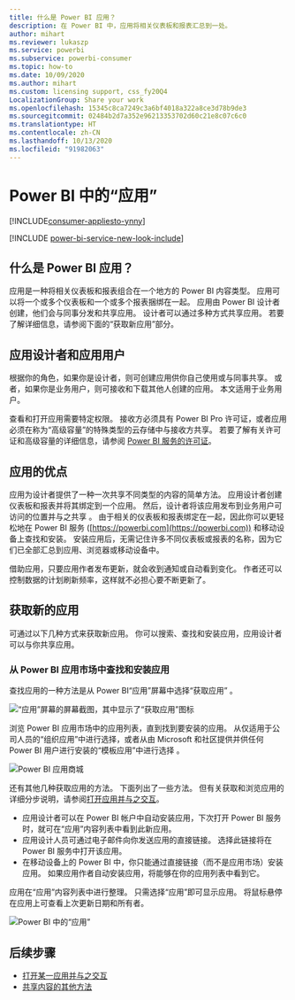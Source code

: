 ```yaml
---
title: 什么是 Power BI 应用？
description: 在 Power BI 中，应用将相关仪表板和报表汇总到一处。
author: mihart
ms.reviewer: lukaszp
ms.service: powerbi
ms.subservice: powerbi-consumer
ms.topic: how-to
ms.date: 10/09/2020
ms.author: mihart
ms.custom: licensing support, css_fy20Q4
LocalizationGroup: Share your work
ms.openlocfilehash: 15345c8ca7249c3a6bf4018a322a8ce3d78b9de3
ms.sourcegitcommit: 02484b2d7a352e96213353702d60c21e8c07c6c0
ms.translationtype: HT
ms.contentlocale: zh-CN
ms.lasthandoff: 10/13/2020
ms.locfileid: "91982063"
---
```

# <a name="apps-in-power-bi"></a>Power BI 中的“应用”

[!INCLUDE[consumer-appliesto-ynny](../includes/consumer-appliesto-ynny.md)]

[!INCLUDE [power-bi-service-new-look-include](../includes/power-bi-service-new-look-include.md)]

## <a name="what-is-a-power-bi-app"></a>什么是 Power BI 应用？
应用是一种将相关仪表板和报表组合在一个地方的 Power BI 内容类型。 应用可以将一个或多个仪表板和一个或多个报表捆绑在一起。 应用由 Power BI 设计者创建，他们会与同事分发和共享应用。 设计者可以通过多种方式共享应用。 若要了解详细信息，请参阅下面的“获取新应用”部分。 


## <a name="app-designers-and-app-users"></a>应用设计者和应用用户 
根据你的角色，如果你是设计者，则可创建应用供你自己使用或与同事共享。 或者，如果你是业务用户，则可接收和下载其他人创建的应用。 本文适用于业务用户。

查看和打开应用需要特定权限。 接收方必须具有 Power BI Pro 许可证，或者应用必须在称为“高级容量”的特殊类型的云存储中与接收方共享。 若要了解有关许可证和高级容量的详细信息，请参阅 [Power BI 服务的许可证](end-user-license.md)。

## <a name="advantages-of-apps"></a>应用的优点
应用为设计者提供了一种一次共享不同类型的内容的简单方法。 应用设计者创建仪表板和报表并将其绑定到一个应用。 然后，设计者将该应用发布到业务用户可访问的位置并与之共享 。 由于相关的仪表板和报表绑定在一起，因此你可以更轻松地在 Power BI 服务 ([https://powerbi.com](https://powerbi.com)) 和移动设备上查找和安装。 安装应用后，无需记住许多不同仪表板或报表的名称，因为它们已全部汇总到应用、浏览器或移动设备中。

借助应用，只要应用作者发布更新，就会收到通知或自动看到变化。 作者还可以控制数据的计划刷新频率，这样就不必担心要不断更新了。 

<!-- add conceptual art -->
## <a name="get-a-new-app"></a>获取新的应用
可通过以下几种方式来获取新应用。 你可以搜索、查找和安装应用，应用设计者可以与你共享应用。 

### <a name="find-and-install-apps-from-the-power-bi-apps-marketplace"></a>从 Power BI 应用市场中查找和安装应用
查找应用的一种方法是从 Power BI“应用”屏幕中选择“获取应用” 。 

![“应用”屏幕的屏幕截图，其中显示了“获取应用”图标](./media/end-user-apps/power-bi-get-apps-button.png)

浏览 Power BI 应用市场中的应用列表，直到找到要安装的应用。 从仅适用于公司人员的“组织应用”中进行选择，或者从由 Microsoft 和社区提供并供任何 Power BI 用户进行安装的“模板应用”中进行选择 。 

![Power BI 应用商城](./media/end-user-apps/power-bi-app-marketplace.png)

还有其他几种获取应用的方法。 下面列出了一些方法。 但有关获取和浏览应用的详细分步说明，请参阅[打开应用并与之交互](end-user-app-view.md)。

* 应用设计者可以在 Power BI 帐户中自动安装应用，下次打开 Power BI 服务时，就可在“应用”内容列表中看到此新应用。 
* 应用设计人员可通过电子邮件向你发送应用的直接链接。 选择此链接将在 Power BI 服务中打开该应用。
* 在移动设备上的 Power BI 中，你只能通过直接链接（而不是应用市场）安装应用。 如果应用作者自动安装应用，将能够在你的应用列表中看到它。 


应用在“应用”内容列表中进行整理。 只需选择“应用”即可显示应用。 将鼠标悬停在应用上可查看上次更新日期和所有者。 

![Power BI 中的“应用”](./media/end-user-apps/power-bi-apps.png)


## <a name="next-steps"></a>后续步骤
* [打开某一应用并与之交互](end-user-app-view.md)
* [共享内容的其他方法](end-user-shared-with-me.md)

